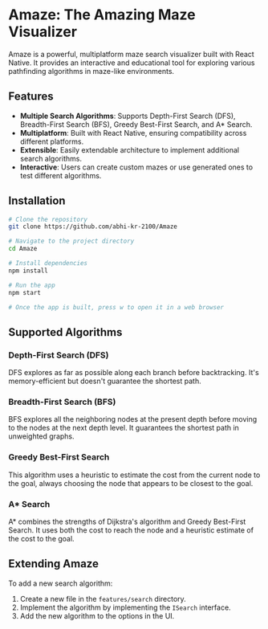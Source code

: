 # Amaze: The Amazing Maze Visualizer

Amaze is a powerful, multiplatform maze search visualizer built with React Native. It provides an interactive and educational tool for exploring various pathfinding algorithms in maze-like environments.

## Features

- **Multiple Search Algorithms**: Supports Depth-First Search (DFS), Breadth-First Search (BFS), Greedy Best-First Search, and A* Search.
- **Multiplatform**: Built with React Native, ensuring compatibility across different platforms.
- **Extensible**: Easily extendable architecture to implement additional search algorithms.
- **Interactive**: Users can create custom mazes or use generated ones to test different algorithms.

## Installation

```bash
# Clone the repository
git clone https://github.com/abhi-kr-2100/Amaze

# Navigate to the project directory
cd Amaze

# Install dependencies
npm install

# Run the app
npm start

# Once the app is built, press w to open it in a web browser
```

## Supported Algorithms

### Depth-First Search (DFS)

DFS explores as far as possible along each branch before backtracking. It's memory-efficient but doesn't guarantee the shortest path.

### Breadth-First Search (BFS)

BFS explores all the neighboring nodes at the present depth before moving to the nodes at the next depth level. It guarantees the shortest path in unweighted graphs.

### Greedy Best-First Search

This algorithm uses a heuristic to estimate the cost from the current node to the goal, always choosing the node that appears to be closest to the goal.

### A* Search

A* combines the strengths of Dijkstra's algorithm and Greedy Best-First Search. It uses both the cost to reach the node and a heuristic estimate of the cost to the goal.

## Extending Amaze

To add a new search algorithm:

1. Create a new file in the `features/search` directory.
2. Implement the algorithm by implementing the `ISearch` interface.
3. Add the new algorithm to the options in the UI.

